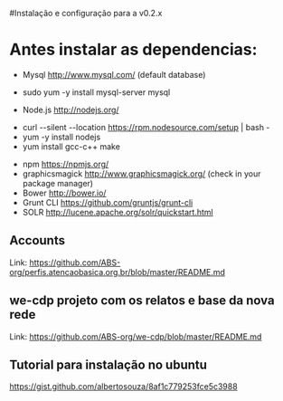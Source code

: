 #Instalação e configuração para a v0.2.x

# Antes instalar as dependencias:

- Mysql http://www.mysql.com/ (default database)
* sudo yum -y install mysql-server mysql
- Node.js http://nodejs.org/
* curl --silent --location https://rpm.nodesource.com/setup | bash -
* yum -y install nodejs 
* yum install gcc-c++ make
- npm https://npmjs.org/
- graphicsmagick http://www.graphicsmagick.org/ (check in your package manager)
- Bower http://bower.io/
- Grunt CLI https://github.com/gruntjs/grunt-cli
- SOLR http://lucene.apache.org/solr/quickstart.html


## Accounts

Link: https://github.com/ABS-org/perfis.atencaobasica.org.br/blob/master/README.md

## we-cdp projeto com os relatos e base da nova rede

Link: https://github.com/ABS-org/we-cdp/blob/master/README.md

## Tutorial para instalação no ubuntu

https://gist.github.com/albertosouza/8af1c779253fce5c3988
